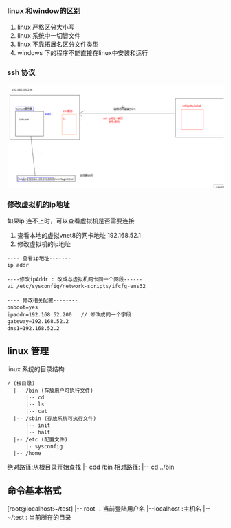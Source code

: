### linux 和window的区别
1. linux 严格区分大小写
2. linux 系统中一切皆文件
3. linux 不靠拓展名区分文件类型
4. windows 下的程序不能直接在linux中安装和运行

### ssh 协议
![](../assets/1_草稿-58c0d395.png)

### 修改虚拟机的ip地址
如果ip 连不上时，可以查看虚拟机是否需要连接
1. 查看本地的虚拟vnet8的网卡地址
      192.168.52.1
2. 修改虚拟机的ip地址

```
---- 查看ip地址-------
ip addr

----修改ipAddr : 改成与虚拟机网卡同一个网段------
vi /etc/sysconfig/network-scripts/ifcfg-ens32

---- 修改相关配置--------
onboot=yes
ipaddr=192.168.52.200   // 修改成同一个字段
gateway=192.168.52.2
dns1=192.168.52.2
```


## linux 管理

linux 系统的目录结构
```
/ (根目录)
  |-- /bin (存放用户可执行文件)
      |-- cd
      |-- ls
      |-- cat
  |-- /sbin (存放系统可执行文件)
      |-- init
      |-- halt
  |-- /etc (配置文件)
      |- sysconfig
  |-- /home
```

绝对路径:从根目录开始查找
    |- cdd /bin
相对路径:
    |-- cd ../bin

## 命令基本格式
[root@localhost:~/test]
  |-- root ：当前登陆用户名
  |--localhost :主机名
  |-- ~/test : 当前所在的目录
